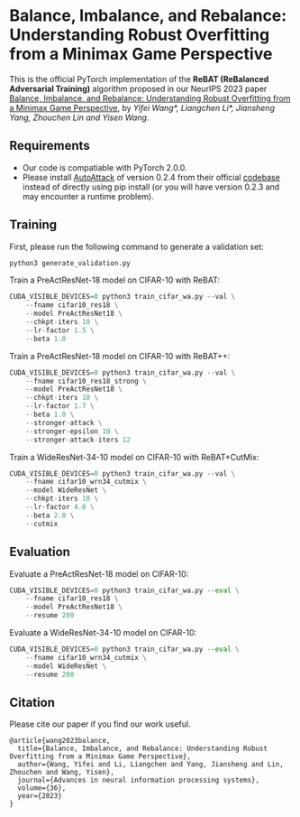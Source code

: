 # Balance, Imbalance, and Rebalance: Understanding Robust Overfitting from a Minimax Game Perspective

This is the official PyTorch implementation of the **ReBAT (ReBalanced Adversarial Training)** algorithm proposed in our NeurIPS 2023 paper [Balance, Imbalance, and Rebalance: Understanding Robust Overfitting from a Minimax Game Perspective](https://arxiv.org/abs/2310.19360), by *Yifei Wang\*, Liangchen Li\*, Jiansheng Yang, Zhouchen Lin and Yisen Wang*.

## Requirements

- Our code is compatiable with PyTorch 2.0.0.
- Please install [AutoAttack](https://arxiv.org/abs/2003.01690) of version 0.2.4 from their official [codebase](https://github.com/fra31/auto-attack) instead of directly using pip install (or you will have version 0.2.3 and may encounter a runtime problem).

## Training

First, please run the following command to generate a validation set:

```python
python3 generate_validation.py
```

Train a PreActResNet-18 model on CIFAR-10 with ReBAT:

```python
CUDA_VISIBLE_DEVICES=0 python3 train_cifar_wa.py --val \
	--fname cifar10_res18 \
	--model PreActResNet18 \
	--chkpt-iters 10 \
	--lr-factor 1.5 \
	--beta 1.0
```

Train a PreActResNet-18 model on CIFAR-10 with ReBAT++:

```python
CUDA_VISIBLE_DEVICES=0 python3 train_cifar_wa.py --val \
	--fname cifar10_res18_strong \
	--model PreActResNet18 \
	--chkpt-iters 10 \
	--lr-factor 1.7 \
	--beta 1.0 \
	--stronger-attack \
	--stronger-epsilon 10 \
	--stronger-attack-iters 12
```

Train a WideResNet-34-10 model on CIFAR-10 with ReBAT+CutMix:

```python
CUDA_VISIBLE_DEVICES=0 python3 train_cifar_wa.py --val \
	--fname cifar10_wrn34_cutmix \
	--model WideResNet \
	--chkpt-iters 10 \
	--lr-factor 4.0 \
	--beta 2.0 \
	--cutmix
```

## Evaluation

Evaluate a PreActResNet-18 model on CIFAR-10:

```python
CUDA_VISIBLE_DEVICES=0 python3 train_cifar_wa.py --eval \
	--fname cifar10_res18 \
	--model PreActResNet18 \
	--resume 200
```

Evaluate a WideResNet-34-10 model on CIFAR-10:

```python
CUDA_VISIBLE_DEVICES=0 python3 train_cifar_wa.py --eval \
	--fname cifar10_wrn34_cutmix \
	--model WideResNet \
	--resume 200
```

## Citation

Please cite our paper if you find our work useful.

```
@article{wang2023balance,
  title={Balance, Imbalance, and Rebalance: Understanding Robust Overfitting from a Minimax Game Perspective},
  author={Wang, Yifei and Li, Liangchen and Yang, Jiansheng and Lin, Zhouchen and Wang, Yisen},
  journal={Advances in neural information processing systems},
  volume={36},
  year={2023}
}
```

